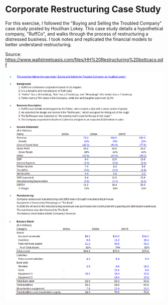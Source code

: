 # Corporate Restructuring Case Study

For this exercise, I followed the "Buying and Selling the Troubled Company" case study posted by Houlihan Lokey. This case study details a hypothetical company, "RuffCo", and walks through the process of restructuring a distressed business. I took notes and replicated the financial models to better understand restructuring.

Source:
https://www.wallstreetoasis.com/files/HH%20Restructuring%20bsttcacs.pdf

![image alt](https://github.com/aarern/Buying-and-Selling-the-Troubled-Company/blob/c1180c54171770480a7e44bdb8e75daac28b1c8c/images/res1.png)
![image alt](https://github.com/aarern/Buying-and-Selling-the-Troubled-Company/blob/ba0c87b7e2dde85d559c766350560c094196f8aa/images/res2.png)

